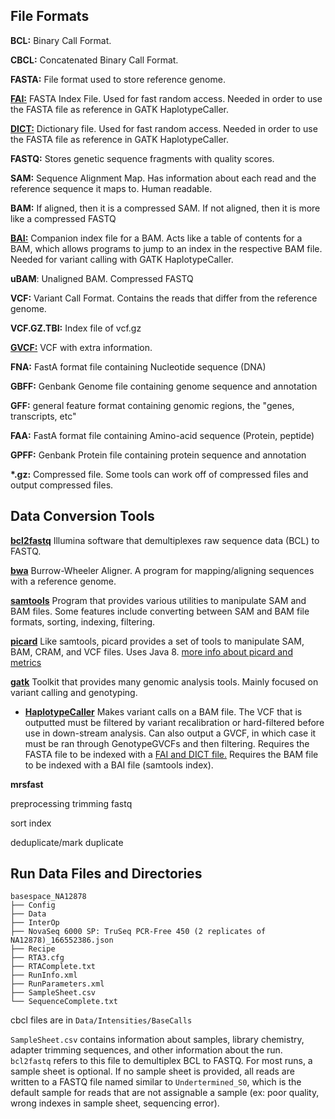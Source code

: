 ## File Formats
**BCL:** Binary Call Format.

**CBCL:** Concatenated Binary Call Format.

**FASTA:** File format used to store reference genome.

[**FAI:**](https://gatkforums.broadinstitute.org/gatk/discussion/1601/how-can-i-prepare-a-fasta-file-to-use-as-reference) FASTA Index File. Used for fast random access. Needed in order to use the FASTA file as reference in GATK HaplotypeCaller.

[**DICT:**](https://gatkforums.broadinstitute.org/gatk/discussion/1601/how-can-i-prepare-a-fasta-file-to-use-as-reference) Dictionary file. Used for fast random access. Needed in order to use the FASTA file as reference in GATK HaplotypeCaller.

**FASTQ:** Stores genetic sequence fragments with quality scores.

**SAM:** Sequence Alignment Map. Has information about each read and the reference sequence it maps to. Human readable.

**BAM:** If aligned, then it is a compressed SAM. If not aligned, then it is more like a compressed FASTQ

[**BAI:**](https://www.biostars.org/p/15847/) Companion index file for a BAM. Acts like a table of contents for a BAM, which allows programs to jump to an index in the respective BAM file. Needed for variant calling with GATK HaplotypeCaller.

**uBAM**: Unaligned BAM. Compressed FASTQ

**VCF:** Variant Call Format. Contains the reads that differ from the reference genome.

**VCF.GZ.TBI:** Index file of vcf.gz

[**GVCF:**](https://gatkforums.broadinstitute.org/gatk/discussion/4017/what-is-a-gvcf-and-how-is-it-different-from-a-regular-vcf) VCF with extra information.

**FNA:** FastA format file containing Nucleotide sequence (DNA)

**GBFF:** Genbank Genome file containing genome sequence and annotation

**GFF:** general feature format containing genomic regions, the "genes, transcripts, etc"

**FAA:** FastA format file containing Amino-acid sequence (Protein, peptide)

**GPFF:** Genbank Protein file containing protein sequence and annotation

**\*.gz:** Compressed file. Some tools can work off of compressed files and output compressed files.
## Data Conversion Tools
[**bcl2fastq**](https://support.illumina.com/content/dam/illumina-support/documents/documentation/software_documentation/bcl2fastq/bcl2fastq2-v2-20-software-guide-15051736-03.pdf)
Illumina software that demultiplexes raw sequence data (BCL) to FASTQ.

[**bwa**](http://bio-bwa.sourceforge.net/bwa.shtml)
Burrow-Wheeler Aligner.
A program for mapping/aligning sequences with a reference genome.

[**samtools**](http://www.htslib.org/doc/samtools.html)
Program that provides various utilities to manipulate SAM and BAM files. Some features include converting between SAM and BAM file formats, sorting, indexing, filtering.

[**picard**](https://broadinstitute.github.io/picard/)
Like samtools, picard provides a set of tools to manipulate SAM, BAM, CRAM, and VCF files. Uses Java 8.
[more info about picard and metrics](https://www.broadinstitute.org/files/shared/mpg/plathumgen/plathumgen_fennell.pdf)

[**gatk**](https://software.broadinstitute.org/gatk/)
Toolkit that provides many genomic analysis tools. Mainly focused on variant calling and genotyping.
- [**HaplotypeCaller**](https://software.broadinstitute.org/gatk/documentation/tooldocs/4.0.4.0/org_broadinstitute_hellbender_tools_walkers_haplotypecaller_HaplotypeCaller.php)
Makes variant calls on a BAM file. The VCF that is outputted must be filtered by variant recalibration or hard-filtered before use in down-stream analysis. Can also output a GVCF, in which case it must be ran through GenotypeGVCFs and then filtering.
Requires the FASTA file to be indexed with a [FAI and DICT file.](https://gatkforums.broadinstitute.org/gatk/discussion/1601/how-can-i-prepare-a-fasta-file-to-use-as-reference)
Requires the BAM file to be indexed with a BAI file (samtools index).

**mrsfast**


preprocessing
trimming fastq

sort
index

deduplicate/mark duplicate

## Run Data Files and Directories

```
basespace_NA12878
├── Config
├── Data
├── InterOp
├── NovaSeq 6000 SP: TruSeq PCR-Free 450 (2 replicates of NA12878)_166552386.json
├── Recipe
├── RTA3.cfg
├── RTAComplete.txt
├── RunInfo.xml
├── RunParameters.xml
├── SampleSheet.csv
└── SequenceComplete.txt
```

cbcl files are in ```Data/Intensities/BaseCalls```

```SampleSheet.csv``` contains information about samples, library chemistry, adapter trimming sequences, and other information about the run. ```bcl2fastq``` refers to this file to demultiplex BCL to FASTQ. For most runs, a sample sheet is optional. If no sample sheet is provided, all reads are written to a FASTQ file named similar to ```Undertermined_S0```, which is the default sample for reads that are not assignable a sample (ex: poor quality, wrong indexes in sample sheet, sequencing error).
